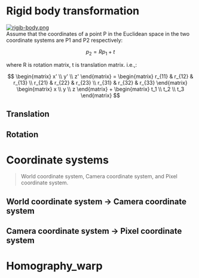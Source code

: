 # Rigid body transformation
[![rigib-body.png](https://i.postimg.cc/pV3RBpZH/rigib-body.png)](https://postimg.cc/YjN5r2Zn)  
Assume that the coordinates of a point P in the Euclidean space in the two coordinate systems are P1 and P2 respectively:
  
$$
p_2 = R p_1 + t
$$
  
where R is rotation matrix, t is translation matrix.
i.e.,:  

$$
\begin{matrix}
x' \\
y' \\
z'
\end{matrix} =
\begin{matrix}
r_{11} & r_{12} & r_{13} \\
r_{21} & r_{22} & r_{23} \\
r_{31} & r_{32} & r_{33}
\end{matrix}
\begin{matrix}
x \\
y \\
z
\end{matrix} +
\begin{matrix}
t_1 \\
t_2 \\
t_3
\end{matrix}
$$  

## Translation

## Rotation

# Coordinate systems
> World coordinate system, Camera coordinate system, and Pixel coordinate system.
## World coordinate system -> Camera coordinate system
## Camera coordinate system -> Pixel coordinate system

# Homography_warp
